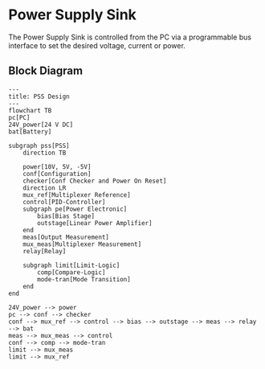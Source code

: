 # Power Supply Sink

The Power Supply Sink is controlled from the PC via a programmable bus interface
to set the desired voltage, current or power.

## Block Diagram

```mermaid
---
title: PSS Design
---
flowchart TB
pc[PC]
24V_power[24 V DC]
bat[Battery]

subgraph pss[PSS]
    direction TB

    power[10V, 5V, -5V]
    conf[Configuration]
    checker[Conf Checker and Power On Reset]
    direction LR
    mux_ref[Multiplexer Reference]
    control[PID-Controller]
    subgraph pe[Power Electronic]
        bias[Bias Stage]
        outstage[Linear Power Amplifier]
    end
    meas[Output Measurement]
    mux_meas[Multiplexer Measurement]
    relay[Relay]

    subgraph limit[Limit-Logic]
        comp[Compare-Logic]
        mode-tran[Mode Transition]
    end
end

24V_power --> power
pc --> conf --> checker
conf --> mux_ref --> control --> bias --> outstage --> meas --> relay --> bat
meas --> mux_meas --> control
conf --> comp --> mode-tran
limit --> mux_meas
limit --> mux_ref

```
